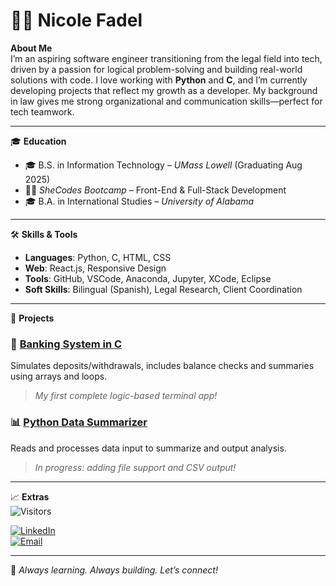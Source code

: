 # 👩‍💻 Nicole Fadel

**About Me**  
I’m an aspiring software engineer transitioning from the legal field into tech, driven by a passion for logical problem-solving and building real-world solutions with code. I love working with **Python** and **C**, and I’m currently developing projects that reflect my growth as a developer. My background in law gives me strong organizational and communication skills—perfect for tech teamwork.

---

🎓 **Education**  
- 🎓 B.S. in Information Technology – *UMass Lowell* (Graduating Aug 2025)  
- 👩‍💻 *SheCodes Bootcamp* – Front-End & Full-Stack Development  
- 🎓 B.A. in International Studies – *University of Alabama*  

---

🛠️ **Skills & Tools**  
- **Languages**: Python, C, HTML, CSS  
- **Web**: React.js, Responsive Design   
- **Tools**: GitHub, VSCode, Anaconda, Jupyter, XCode, Eclipse
- **Soft Skills**: Bilingual (Spanish), Legal Research, Client Coordination  

---

📌 **Projects**  
### 🧮 [Banking System in C](https://github.com/nicolefadel21/banking-system-c)
Simulates deposits/withdrawals, includes balance checks and summaries using arrays and loops.  
> *My first complete logic-based terminal app!*

### 📊 [Python Data Summarizer](#)  
Reads and processes data input to summarize and output analysis.  
> *In progress: adding file support and CSV output!*

---

📈 **Extras**  
![Visitors](https://komarev.com/ghpvc/?username=nicolefadel21&color=blue)

[![LinkedIn](https://img.shields.io/badge/LinkedIn-Connect-blue?style=flat-square&logo=linkedin)](https://www.linkedin.com/in/nicole-fadel)  
[![Email](https://img.shields.io/badge/Email-nicolefadel21@gmail.com-informational?style=flat-square&logo=gmail)](mailto:nicolefadel21@gmail.com)

---

🚀 *Always learning. Always building. Let’s connect!*
